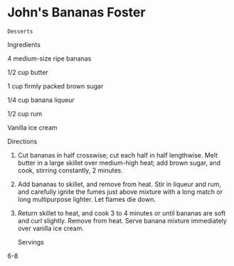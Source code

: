 # John's Bananas Foster

`Desserts`

 

  Ingredients  

  4 medium-size ripe bananas

1/2 cup butter

1 cup firmly packed brown sugar

1/4 cup banana liqueur

1/2 cup rum

Vanilla ice cream

  

   Directions  

  1. Cut bananas in half crosswise; cut each half in half lengthwise. Melt butter in a large skillet over medium-high heat; add brown sugar, and cook, stirring constantly, 2 minutes.

2. Add bananas to skillet, and remove from heat. Stir in liqueur and rum, and carefully ignite the fumes just above mixture with a long match or long multipurpose lighter. Let flames die down.

3. Return skillet to heat, and cook 3 to 4 minutes or until bananas are soft and curl slightly. Remove from heat. Serve banana mixture immediately over vanilla ice cream.  

   Servings  

  6-8  

 
